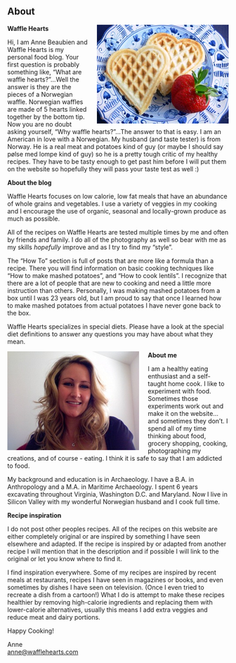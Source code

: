 ## About

<img align="right" src="/Images/plate_with_two_waffle_hearts_and_strawberry.jpg" style="padding-left:20px" />

**Waffle Hearts**

Hi, I am Anne Beaubien and Waffle Hearts is my personal food blog. Your first question is probably something like, “What are waffle hearts?”…Well the answer is they are the pieces of a Norwegian waffle. Norwegian waffles are made of 5 hearts linked together by the bottom tip. Now you are no doubt asking yourself, “Why waffle hearts?”…The answer to that is easy. I am an American in love with a Norwegian. My husband (and taste tester) is from Norway. He is a real meat and potatoes kind of guy (or maybe I should say pølse med lompe kind of guy) so he is a pretty tough critic of my healthy recipes. They have to be tasty enough to get past him before I will put them on the website so hopefully they will pass your taste test as well :)
  

**About the blog**

Waffle Hearts focuses on low calorie, low fat meals that have an abundance of whole grains and vegetables. I use a variety of veggies in my cooking and I encourage the use of organic, seasonal and locally-grown produce as much as possible. 

All of the recipes on Waffle Hearts are tested multiple times by me and often by friends and family. I do all of the photography as well so bear with me as my skills *hopefully* improve and as I try to find my “style”. 

The “How To” section is full of posts that are more like a formula than a recipe. There you will find information on basic cooking techniques like “How to make mashed potatoes”, and “How to cook lentils”. I recognize that there are a lot of people that are new to cooking and need a little more instruction than others. Personally, I was making mashed potatoes from a box until I was 23 years old, but I am proud to say that once I learned how to make mashed potatoes from actual potatoes I have never gone back to the box.

Waffle Hearts specializes in special diets. Please have a look at the special diet definitions to answer any questions you may have about what they mean.
  

<img align="left" src="/Images/anne.jpg" style="padding-right:20px"/>

**About me**

I am a healthy eating enthusiast and a self-taught home cook. I like to experiment with food. Sometimes those experiments work out and make it on the website…and sometimes they don’t. I spend all of my time thinking about food, grocery shopping, cooking, photographing my creations, and of course - eating. I think it is safe to say that I am addicted to food.

My background and education is in Archaeology. I have a B.A. in Anthropology and a M.A. in Maritime Archaeology. I spent 6 years excavating throughout Virginia, Washington D.C. and Maryland. Now I live in Silicon Valley with my wonderful Norwegian husband and I cook full time. 
  
  
  
  
**Recipe inspiration**

I do not post other peoples recipes. All of the recipes on this website are either completely original or are inspired by something I have seen elsewhere and adapted. If the recipe is inspired by or adapted from another recipe I will mention that in the description and if possible I will link to the original or let you know where to find it. 

I find inspiration everywhere. Some of my recipes are inspired by recent meals at restaurants, recipes I have seen in magazines or books, and even sometimes by dishes I have seen on television. (Once I even tried to recreate a dish from a cartoon!) What I do is attempt to make these recipes healthier by removing high-calorie ingredients and replacing them with lower-calorie alternatives, usually this means I add extra veggies and reduce meat and dairy portions. 
  
  
Happy Cooking!

Anne  
anne@wafflehearts.com
